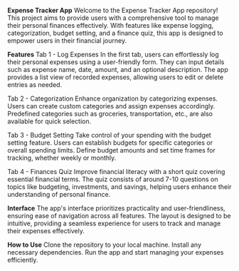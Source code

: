 **Expense Tracker App**
Welcome to the Expense Tracker App repository! This project aims to provide users with a comprehensive tool to manage their personal finances effectively. With features like expense logging, categorization, budget setting, and a finance quiz, this app is designed to empower users in their financial journey.

**Features**
Tab 1 - Log Expenses
In the first tab, users can effortlessly log their personal expenses using a user-friendly form. They can input details such as expense name, date, amount, and an optional description. The app provides a list view of recorded expenses, allowing users to edit or delete entries as needed.

Tab 2 - Categorization
Enhance organization by categorizing expenses. Users can create custom categories and assign expenses accordingly. Predefined categories such as groceries, transportation, etc., are also available for quick selection.

Tab 3 - Budget Setting
Take control of your spending with the budget setting feature. Users can establish budgets for specific categories or overall spending limits. Define budget amounts and set time frames for tracking, whether weekly or monthly.

Tab 4 - Finances Quiz
Improve financial literacy with a short quiz covering essential financial terms. The quiz consists of around 7-10 questions on topics like budgeting, investments, and savings, helping users enhance their understanding of personal finance.

**Interface**
The app's interface prioritizes practicality and user-friendliness, ensuring ease of navigation across all features. The layout is designed to be intuitive, providing a seamless experience for users to track and manage their expenses effectively.

**How to Use**
Clone the repository to your local machine.
Install any necessary dependencies.
Run the app and start managing your expenses efficiently.
